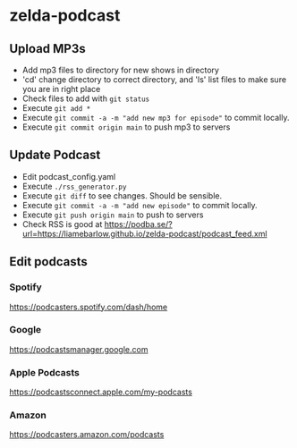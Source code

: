 # zelda-podcast
## Upload MP3s
- Add mp3 files to directory for new shows in directory
- 'cd' change directory to correct directory, and 'ls' list files to make sure you are in right place
- Check files to add with `git status`
- Execute `git add *`
- Execute `git commit -a -m "add new mp3 for episode"` to commit locally.
- Execute `git commit origin main` to push mp3 to servers

## Update Podcast
- Edit podcast_config.yaml
- Execute `./rss_generator.py`
- Execute `git diff` to see changes. Should be sensible.
- Execute `git commit -a -m "add new episode"` to commit locally.
- Execute `git push origin main` to push to servers
- Check RSS is good at https://podba.se/?url=https://liamebarlow.github.io/zelda-podcast/podcast_feed.xml

## Edit podcasts

### Spotify

https://podcasters.spotify.com/dash/home

### Google

https://podcastsmanager.google.com

### Apple Podcasts

https://podcastsconnect.apple.com/my-podcasts

### Amazon

https://podcasters.amazon.com/podcasts
